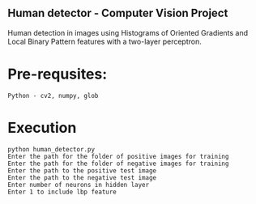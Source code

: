## Human detector - Computer Vision Project

Human detection in images using Histograms of Oriented Gradients and Local Binary Pattern features with a two-layer perceptron.

# Pre-requsites:

	Python - cv2, numpy, glob

# Execution

	python human_detector.py
	Enter the path for the folder of positive images for training
	Enter the path for the folder of negative images for training
	Enter the path to the positive test image
	Enter the path to the negative test image
	Enter number of neurons in hidden layer
  	Enter 1 to include lbp feature
